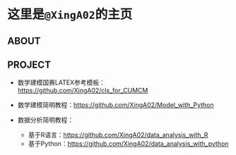 # 这里是`@XingA02`的主页

## ABOUT



## PROJECT

- 数学建模国赛LATEX参考模板：https://github.com/XingA02/cls_for_CUMCM

- 数学建模简明教程：https://github.com/XingA02/Model_with_Python

- 数据分析简明教程：

  - 基于R语言：https://github.com/XingA02/data_analysis_with_R
  - 基于Python：https://github.com/XingA02/data_analysis_with_python
